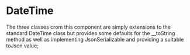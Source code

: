 # DateTime

The three classes crom this component are simply extensions to the standard DateTime class but provides some
defaults for the __toString method as well as implementing JsonSerializable and providing a suitable toJson value;